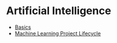 # Artificial Intelligence

- [Basics](AI-Basics.md)
- [Machine Learning Project Lifecycle](ML-ProjectLifecycle.md)
